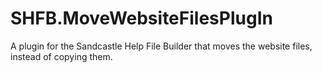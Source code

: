 # SHFB.MoveWebsiteFilesPlugIn
A plugin for the Sandcastle Help File Builder that moves the website files, instead of copying them.
